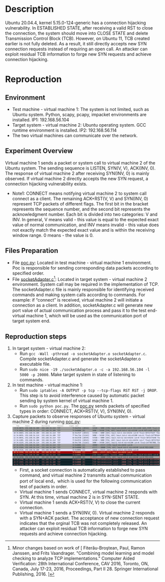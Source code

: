 # Description
Ubuntu 20.04.4, kernel 5.15.0-124-generic has a connection hijacking vulnerability. In ESTABLISHED STATE, after receiving a valid RST to close the connection, the system should move into CLOSE STATE and delete Transmission Control Block (TCB). However, on Ubuntu 11, TCB created earlier is not fully deleted. As a result, it still directly accepts new SYN connection requests instead of requiring an open call. An attacker can exploit residual TCB information to forge new SYN requests and achieve connection hijacking.

# Reproduction
## Environment
* Test machine - virtual machine 1: The system is not limited, such as Ubuntu system. Python, scapy, pcapy, impacket environments are installed. IP1: 192.168.56.104 
* Target system - virtual machine 2: Ubuntu operating system. GCC runtime environment is installed. IP2: 192.168.56.114
* The two virtual machines can communicate over the network.

## Experiment Overview
Virtual machine 1 sends a packet or system call to virtual machine 2 of the Ubuntu system. The sending sequence is LISTEN, SYN(V, V), ACK(INV, 0). The response of virtual machine 2 after receiving SYN(INV, 0) is mainly observed. If virtual machine 2 directly accepts the new SYN request, a connection hijacking vulnerability exists.

* Note1: CONNECT means notifying virtual machine 2 to system call connect as a client. The remaining ACK+RST(V, V) and SYN(INV, 0) represent TCP packets of different flags. The first bit in the bracket represents the sequence number, and the second bit represents the acknowledgment number. Each bit is divided into two categories: V and INV. ​​In general​​, V means valid - this value is equal to the expected exact value of normal communication, and INV means invalid - this value does not exactly match the expected exact value and is within the receiving window range. 0 means - the value is 0.

## Files Preparation
* File [poc.py](https://github.com/zq-star/TCP-Vuln-Report/blob/master/Ubuntu-20.04.4/tcp-tcb-released-in-established/poc.py): Located in test machine - virtual machine 1 environment. Poc is responsible for sending corresponding data packets according to specified order. 
* File [socketAdapter.c](https://github.com/zq-star/TCP-Vuln-Report/blob/master/Ubuntu-20.04.4/SutAdapter/socketAdapter.c)[^socketAdapterCode]: Located in target system - virtual machine 2 environment. System call may be required in the implementation of TCP. The socketAdapter.c file is mainly responsible for identifying received commands and making system calls according to commands. For example: if “connect” is received, virtual machine 2 will initiate a connection as a client. In addition, socketAdapter.c will generate new port value of actual communication process and pass it to the test end-virtual machine 1, which will be used as the communication port of target system end.

## Reproduction steps
1. In target system - virtual machine 2:
   * Run `gcc -Wall -pthread -o socketAdapter.o socketAdapter.c`. Compile socketAdapter.c and generate the socketAdapter.o executable file. 
   * Run `sudo nice -19 ./socketAdapter.o -c -a 192.168.56.104 -l 5000 -p 20000`. Make target system in state of listening to commands.
2. In test machine - virtual machine 1:
   * Run `sudo iptables -A OUTPUT -p tcp --tcp-flags RST RST -j DROP`. This step is to avoid interference caused by automatic packet sending by system kernel of virtual machine 1.
   * Run `sudo python poc.py`. The [poc.py](https://github.com/zq-star/TCP-Vuln-Report/blob/master/Ubuntu-20.04.4/tcp-tcb-released-in-established/poc.py) sends packets of specified types in order: CONNECT, ACK+RST(V, V), SYN(INV, 0).
3. Capture packets to observe responses of Ubuntu system - virtual machine 2 during running [poc.py](https://github.com/zq-star/TCP-Vuln-Report/blob/master/Ubuntu-20.04.4/tcp-tcb-released-in-established/poc.py):
![packets](https://github.com/zq-star/TCP-Vuln-Report/blob/master/Ubuntu-20.04.4/pictures/tcp-tcb-released-in-established-1.png)
   * First, a socket connection is automatically established to pass command, and virtual machine 2 transmits actual communication port of local end，which is used for the following communication test of packets in order.
   * Virtual machine 1 sends CONNECT, virtual machine 2 responds with SYN. At this time, virtual machine 2 is in SYN-SENT STATE.
   * Virtual machine 1 sends ACK+RST(V, V) to close the current connection.
   * Virtual machine 1 sends a SYN(INV, 0). Virtual machine 2 responds with a SYN+ACK packet. The acceptance of new connection request indicates that the orginal TCB was not completely released. An attacker can exploit residual TCB information to forge new SYN requests and achieve connection hijacking.
  
[^socketAdapterCode]: Minor changes based on work of [ Fiterău-Broştean, Paul, Ramon Janssen, and Frits Vaandrager. "Combining model learning and model checking to analyze TCP implementations." Computer Aided Verification: 28th International Conference, CAV 2016, Toronto, ON, Canada, July 17-23, 2016, Proceedings, Part II 28. Springer International Publishing, 2016. ]





